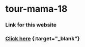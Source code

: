 # tour-mama-18

### Link for this website
### [Click here](https://mi-araf.github.io/tour-mama-18/) {:target="_blank"}